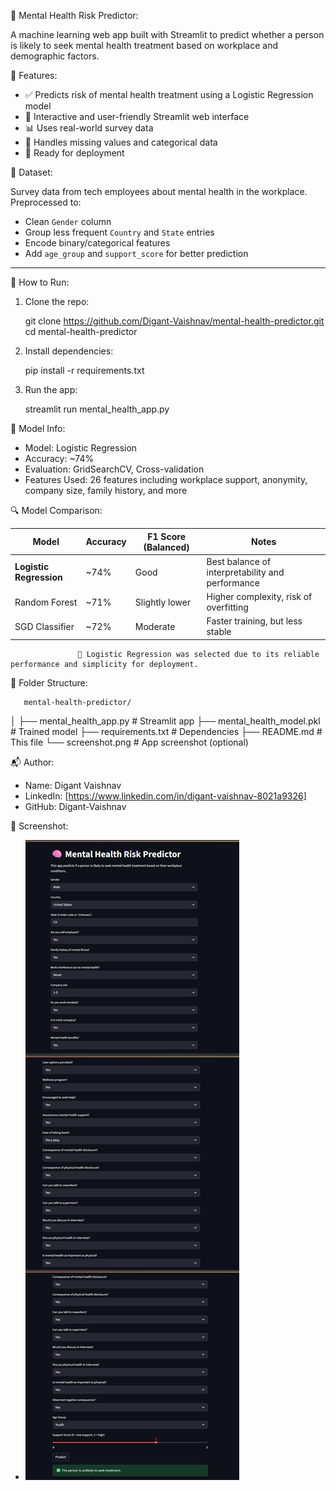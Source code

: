  🧠 Mental Health Risk Predictor:

A machine learning web app built with Streamlit to predict whether a person is likely to seek mental health treatment based on workplace and demographic factors.



 📌 Features:

- ✅ Predicts risk of mental health treatment using a Logistic Regression model  
- 🎯 Interactive and user-friendly Streamlit web interface  
- 📊 Uses real-world survey data  
- 🧹 Handles missing values and categorical data  
- 🚀 Ready for deployment  



 📂 Dataset:

Survey data from tech employees about mental health in the workplace.  
Preprocessed to:

- Clean `Gender` column  
- Group less frequent `Country` and `State` entries  
- Encode binary/categorical features  
- Add `age_group` and `support_score` for better prediction  

---

 🚀 How to Run:

1. Clone the repo:
   
   git clone https://github.com/Digant-Vaishnav/mental-health-predictor.git
cd mental-health-predictor

2. Install dependencies:

    pip install -r requirements.txt

3. Run the app:
    
    streamlit run mental_health_app.py

🧠 Model Info:

-  Model: Logistic Regression
-  Accuracy: ~74%
-  Evaluation: GridSearchCV, Cross-validation
-  Features Used: 26 features including workplace support, anonymity, company size, family history, and more

🔍 Model Comparison:

| Model                   | Accuracy | F1 Score (Balanced) | Notes                                            |
| ----------------------- | -------- | ------------------- | ------------------------------------------------ |
| **Logistic Regression** | \~74%    | Good                | Best balance of interpretability and performance |
| Random Forest           | \~71%    | Slightly lower      | Higher complexity, risk of overfitting           |
| SGD Classifier          | \~72%    | Moderate            | Faster training, but less stable                 |

                   📌 Logistic Regression was selected due to its reliable performance and simplicity for deployment.

📌 Folder Structure:

       mental-health-predictor/
│
├── mental_health_app.py         # Streamlit app
├── mental_health_model.pkl      # Trained model
├── requirements.txt             # Dependencies
├── README.md                    # This file
└── screenshot.png               # App screenshot (optional)

📬 Author:

- Name:     Digant Vaishnav
- LinkedIn: [https://www.linkedin.com/in/digant-vaishnav-8021a9326]
- GitHub:   Digant-Vaishnav

📸 Screenshot:

- ![App Screenshot](screenshot.jpg)
